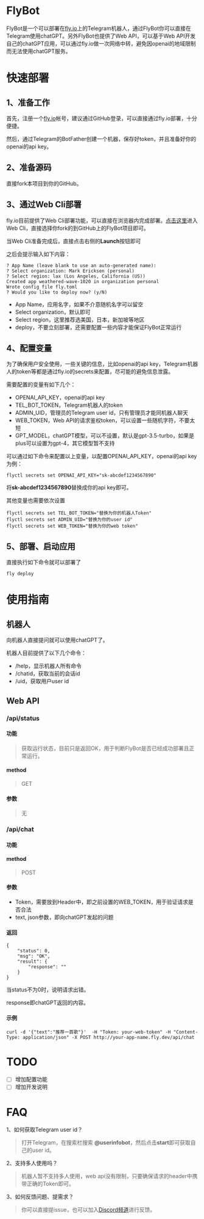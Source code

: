 # FlyBot

FlyBot是一个可以部署在[fly.io](https://fly.io)上的Telegram机器人，通过FlyBot你可以直接在Telegram使用chatGPT。另外FlyBot也提供了Web API，可以基于Web API开发自己的chatGPT应用，可以通过fly.io做一次网络中转，避免因openai的地域限制而无法使用chatGPT服务。


# 快速部署

## 1、准备工作
首先，注册一个[fly.io](https://fly.io)帐号，建议通过GitHub登录，可以直接通过fly.io部署，十分便捷。

然后，通过Telegram的BotFather创建一个机器，保存好token，并且准备好你的openai的api key。

## 2、准备源码
直接fork本项目到你的GitHub。

## 3、通过Web Cli部署

fly.io目前提供了Web Cli部署功能，可以直接在浏览器内完成部署。[点击这里](https://fly.io/terminal)进入Web Cli，直接选择你fork的到GitHub上的FlyBot项目即可。

当Web Cli准备完成后，直接点击右侧的**Launch**按钮即可

之后会提示输入如下内容：
```
? App Name (leave blank to use an auto-generated name):
? Select organization: Mark Ericksen (personal)
? Select region: lax (Los Angeles, California (US))
Created app weathered-wave-1020 in organization personal
Wrote config file fly.toml
? Would you like to deploy now? (y/N)
```

- App Name，应用名字，如果不介意随机名字可以留空
- Select organization，默认即可 
- Select region，这里推荐选美国，日本，新加坡等地区
- deploy，不要立刻部署，还需要配置一些内容才能保证FlyBot正常运行

## 4、配置变量

为了确保用户安全使用，一些关键的信息，比如openai的api key，Telegram机器人的token等都是通过fly.io的secrets来配置，尽可能的避免信息泄露。

需要配置的变量有如下几个：

- OPENAI_API_KEY，openai的api key
- TEL_BOT_TOKEN，Telegram机器人的token
- ADMIN_UID，管理员的Telegram user id，只有管理员才能同机器人聊天
- WEB_TOKEN，Web API的请求鉴权token，可以设置一些随机字符，不要太短
- GPT_MODEL，chatGPT模型，可以不设置，默认是gpt-3.5-turbo，如果是plus可以设置为gpt-4，其它模型暂不支持

可以通过如下命令来配置以上变量，以配置OPENAI_API_KEY，openai的api key为例：

```
flyctl secrets set OPENAI_API_KEY="sk-abcdef1234567890"
```
将**sk-abcdef1234567890**替换成你的api key即可。

其他变量也需要依次设置
```
flyctl secrets set TEL_BOT_TOKEN="替换为你的机器人Token"
flyctl secrets set ADMIN_UID="替换为你的user id"
flyctl secrets set WEB_TOKEN="替换为你的web token"
```

## 5、部署、启动应用

直接执行如下命令就可以部署了

```
fly deploy
```

# 使用指南

## 机器人
向机器人直接提问就可以使用chatGPT了。

机器人目前提供了以下几个命令：
- /help，显示机器人所有命令
- /chatid，获取当前的会话id
- /uid，获取用户user id

## Web API

### /api/status
#### 功能
> 获取运行状态，目前只是返回OK，用于判断FlyBot是否已经成功部署且正常运行。

#### method
> GET

#### 参数
> 无

### /api/chat
#### 功能
> 
#### method
> POST

#### 参数
- Token，需要放到Header中，即之前设置的WEB_TOKEN，用于验证请求是否合法
- text, json参数，即向chatGPT发起的问题

#### 返回
```
{
    "status": 0,
    "msg": "OK",
    "result": {
        "response": ""
    }
}
```
当status不为0时，说明请求出错。

response即chatGPT返回的内容。

#### 示例
```
curl -d '{"text":"推荐一首歌"}'  -H "Token: your-web-token" -H "Content-Type: application/json" -X POST http://your-app-name.fly.dev/api/chat
```

# TODO

- [ ] 增加配置功能
- [ ] 增加开发说明

# FAQ
1、如何获取Telegram user id？
> 打开Telegram，在搜索栏搜索 **@userinfobot**，然后点击**start**即可获取自己的user id。

2、支持多人使用吗？
> 机器人暂不支持多人使用，web api没有限制，只要确保请求的header中携带正确的Token即可。

3、如何反馈问题、提需求？
> 你可以直接提issue，也可以加入[Discord频道](https://discord.gg/vPQKQvaXTt)进行反馈。
